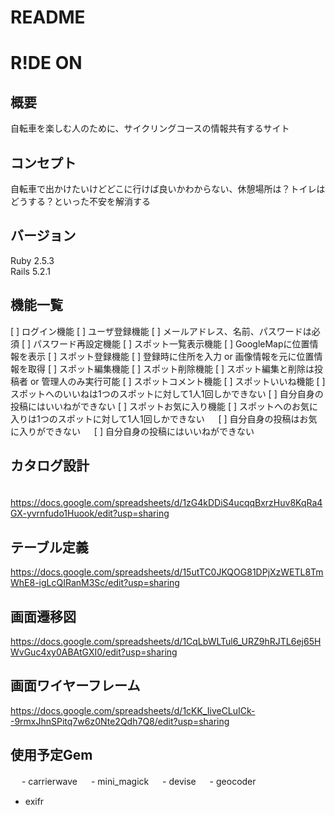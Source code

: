 # README

# R!DE ON

## 概要
自転車を楽しむ人のために、サイクリングコースの情報共有するサイト
## コンセプト
自転車で出かけたいけどどこに行けば良いかわからない、休憩場所は？トイレはどうする？といった不安を解消する
## バージョン
Ruby 2.5.3  
Rails 5.2.1  

## 機能一覧
  [ ] ログイン機能
  [ ] ユーザ登録機能
     [ ] メールアドレス、名前、パスワードは必須
  [ ] パスワード再設定機能
  [ ] スポット一覧表示機能
     [ ] GoogleMapに位置情報を表示
  [ ] スポット登録機能
     [ ] 登録時に住所を入力 or 画像情報を元に位置情報を取得
  [ ] スポット編集機能
  [ ] スポット削除機能
    [ ] スポット編集と削除は投稿者 or 管理人のみ実行可能
  [ ] スポットコメント機能
  [ ] スポットいいね機能
      [ ] スポットへのいいねは1つのスポットに対して1人1回しかできない
      [ ] 自分自身の投稿にはいいねができない
  [ ] スポットお気に入り機能
      [ ] スポットへのお気に入りは1つのスポットに対して1人1回しかできない
　     [ ] 自分自身の投稿はお気に入りができない
　 [ ] 自分自身の投稿にはいいねができない

## カタログ設計
　https://docs.google.com/spreadsheets/d/1zG4kDDiS4ucqqBxrzHuv8KqRa4GX-yvrnfudo1Huook/edit?usp=sharing

## テーブル定義
  https://docs.google.com/spreadsheets/d/15utTC0JKQOG81DPjXzWETL8TmWhE8-igLcQIRanM3Sc/edit?usp=sharing

## 画面遷移図
  https://docs.google.com/spreadsheets/d/1CqLbWLTul6_URZ9hRJTL6ej65HWvGuc4xy0ABAtGXI0/edit?usp=sharing

## 画面ワイヤーフレーム
  https://docs.google.com/spreadsheets/d/1cKK_IiveCLuICk--9rmxJhnSPitq7w6z0Nte2Qdh7Q8/edit?usp=sharing

## 使用予定Gem
　 - carrierwave
　 - mini_magick
　 - devise
　 - geocoder
   - exifr